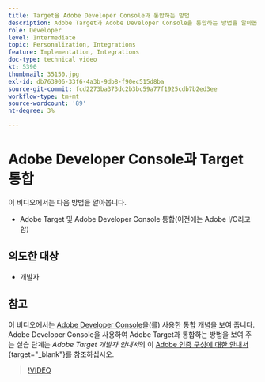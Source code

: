 ```yaml
---
title: Target을 Adobe Developer Console과 통합하는 방법
description: Adobe Target과 Adobe Developer Console을 통합하는 방법을 알아봅니다.
role: Developer
level: Intermediate
topic: Personalization, Integrations
feature: Implementation, Integrations
doc-type: technical video
kt: 5390
thumbnail: 35150.jpg
exl-id: db763906-33f6-4a3b-9db8-f90ec515d8ba
source-git-commit: fcd2273ba373dc2b3bc59a77f1925cdb7b2ed3ee
workflow-type: tm+mt
source-wordcount: '89'
ht-degree: 3%

---
```


# Adobe Developer Console과 Target 통합

이 비디오에서는 다음 방법을 알아봅니다.

* Adobe Target 및 Adobe Developer Console 통합(이전에는 Adobe I/O라고 함)

## 의도한 대상

* 개발자

## 참고

이 비디오에서는 [Adobe Developer Console](https://developer.adobe.com/developer-console/)을(를) 사용한 통합 개념을 보여 줍니다. Adobe Developer Console을 사용하여 Adobe Target과 통합하는 방법을 보여 주는 실습 단계는 *Adobe Target 개발자 안내서*&#x200B;의 이 [Adobe 인증 구성에 대한 안내서](https://experienceleague.adobe.com/docs/target-dev/developer/api/configure-authentication.html?lang=ko-KR){target="_blank"}를 참조하십시오.

>[!VIDEO](https://video.tv.adobe.com/v/35150/?quality=12)

